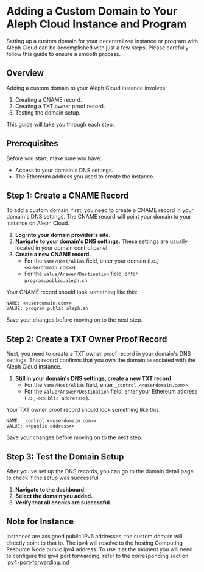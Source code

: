 # Adding a Custom Domain to Your Aleph Cloud Instance and Program

Setting up a custom domain for your decentralized instance or program with Aleph Cloud can be accomplished with just a few steps. Please carefully follow this guide to ensure a smooth process.

## Overview

Adding a custom domain to your Aleph Cloud instance involves:

1. Creating a CNAME record.
2. Creating a TXT owner proof record.
3. Testing the domain setup.

This guide will take you through each step.

## Prerequisites

Before you start, make sure you have:

- Access to your domain's DNS settings.
- The Ethereum address you used to create the instance.


## Step 1: Create a CNAME Record

To add a custom domain, first, you need to create a CNAME record in your domain's DNS settings. The CNAME record will point your domain to your instance on Aleph Cloud.

1. **Log into your domain provider's site.**
2. **Navigate to your domain's DNS settings.** These settings are usually located in your domain control panel.
3. **Create a new CNAME record.**
   - For the `Name/Host/Alias` field, enter your domain (i.e., `<<userdomain.com>>`).
   - For the `Value/Answer/Destination` field, enter `program.public.aleph.sh`.

Your CNAME record should look something like this:

    NAME: <<userdomain.com>>
    VALUE: program.public.aleph.sh

Save your changes before moving on to the next step.


## Step 2: Create a TXT Owner Proof Record

Next, you need to create a TXT owner proof record in your domain's DNS settings. This record confirms that you own the domain associated with the Aleph Cloud instance.

1. **Still in your domain's DNS settings, create a new TXT record.**
   - For the `Name/Host/Alias` field, enter `_control.<<userdomain.com>>`.
   - For the `Value/Answer/Destination` field, enter your Ethereum address (i.e., `<<public address>>`).

Your TXT owner proof record should look something like this:

    NAME: _control.<<userdomain.com>>
    VALUE: <<public address>>

Save your changes before moving on to the next step.


## Step 3: Test the Domain Setup

After you've set up the DNS records, you can go to the domain detail page to check if the setup was successful.

1. **Navigate to the dashboard.**
2. **Select the domain you added.**
3. **Verify that all checks are successful.** 



## Note for Instance
Instances are assigned public IPv6 addresses, the custom domain will directly point to that ip.
The ipv4 will resolve to the hosting Computing Resource Node public ipv4 address. To use it at the moment you will need to configure the ipv4 port forwarding, refer to the corresponding section.  
[ipv4-port-forwarding.md](../ipv4/ipv4-port-forwarding.md)